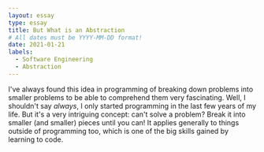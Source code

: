 ```yaml
---
layout: essay
type: essay
title: But What is an Abstraction
# All dates must be YYYY-MM-DD format!
date: 2021-01-21
labels:
  - Software Engineering
  - Abstraction
---
```


I've always found this idea in programming of breaking down problems into smaller problems to be able to comprehend them very fascinating. Well, I shouldn't say *always*, I only started programming in the last few years of my life. But it's a very intriguing concept: can't solve a problem? Break it into smaller (and smaller) pieces until you can! It applies generally to things outside of programming too, which is one of the big skills gained by learning to code. 
